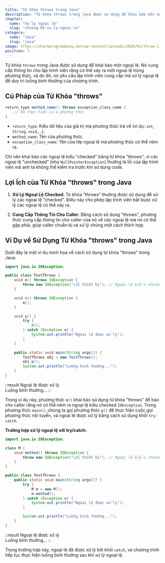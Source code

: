 ```yaml
---
title: "Từ khóa throws trong Java"
description: "Từ khóa throws trong java được sử dụng để khai báo một ngoại lệ, nó thể hiện thông tin cho lập trình viên rằng có thể xảy ra một ngoại lệ, vì vậy nó là tốt hơn cho các lập trình viên để cung cấp các mã xử lý ngoại lệ để duy trì luồng bình thường của chương trình."
chapter:
  name: "Xử lý ngoại lệ"
  slug: "chuong-05-xu-ly-ngoai-le"
category:
  name: "Java"
  slug: "java"
image: https://shareprogramming.net/wp-content/uploads/2020/01/throw-1.jpg
position: 7
---
```


Từ khóa `throws` trong Java được sử dụng để khai báo một ngoại lệ. Nó cung cấp thông tin cho lập trình viên rằng có thể xảy ra một ngoại lệ trong phương thức, và do đó, nó yêu cầu lập trình viên cung cấp mã xử lý ngoại lệ để duy trì luồng bình thường của chương trình.

## Cú Pháp của Từ Khóa "throws"

```java
return_type method_name() throws exception_class_name {
    // Mã thực hiện của phương thức
}
```

- `return_type`: Kiểu dữ liệu của giá trị mà phương thức trả về (ví dụ: `int`, `String`, `void`,...).
- `method_name`: Tên của phương thức.
- `exception_class_name`: Tên của lớp ngoại lệ mà phương thức có thể ném ra.

Chỉ nên khai báo các ngoại lệ kiểu "checked" bằng từ khóa "throws", vì các ngoại lệ "unchecked" (như `NullPointerException`) thường là lỗi của lập trình viên mà anh ta không thể kiểm tra trước khi sử dụng code.

## Lợi Ích của Từ Khóa "throws" trong Java

1. **Xử Lý Ngoại Lệ Checked**: Từ khóa "throws" thường được sử dụng để xử lý các ngoại lệ "checked". Điều này cho phép lập trình viên bắt buộc xử lý các ngoại lệ có thể xảy ra.

2. **Cung Cấp Thông Tin Cho Caller**: Bằng cách sử dụng "throws", phương thức cung cấp thông tin cho caller của nó về các ngoại lệ mà nó có thể gặp phải, giúp caller chuẩn bị và xử lý chúng một cách thích hợp.

## Ví Dụ về Sử Dụng Từ Khóa "throws" trong Java

Dưới đây là một ví dụ minh họa về cách sử dụng từ khóa "throws" trong Java:

```java
import java.io.IOException;

public class TestThrows {
    void m() throws IOException {
        throw new IOException("Lỗi thiết bị"); // Ngoại lệ kiểu checked
    }

    void n() throws IOException {
        m();
    }

    void p() {
        try {
            n();
        } catch (Exception e) {
            System.out.println("Ngoại lệ được xử lý");
        }
    }

    public static void main(String args[]) {
        TestThrows obj = new TestThrows();
        obj.p();
        System.out.println("Luồng bình thường...");
    }
}
```

::result
Ngoại lệ được xử lý</br>
Luồng bình thường...
::

Trong ví dụ này, phương thức `m()` khai báo sử dụng từ khóa "throws" để báo cho caller rằng nó có thể ném ra ngoại lệ kiểu checked `IOException`. Trong phương thức `main()`, chúng ta gọi phương thức `p()` để thực hiện cuộc gọi phương thức nội tuyến, và ngoại lệ được xử lý bằng cách sử dụng khối `try-catch`.

**Trường hợp xử lý ngoại lệ với try/catch:**

```java
import java.io.IOException;

class M {
    void method() throws IOException {
        throw new IOException("Lỗi thiết bị"); // Ngoại lệ kiểu checked
    }
}

public class TestThrows {
    public static void main(String args[]) {
        try {
            M m = new M();
            m.method();
        } catch (Exception e) {
            System.out.println("Ngoại lệ được xử lý");
        }

        System.out.println("Luồng bình thường...");
    }
}
```

::result
Ngoại lệ được xử lý</br>
Luồng bình thường...
::

Trong trường hợp này, ngoại lệ đã được xử lý bởi khối `catch`, và chương trình tiếp tục thực hiện luồng bình thường sau khi xử lý ngoại lệ.
